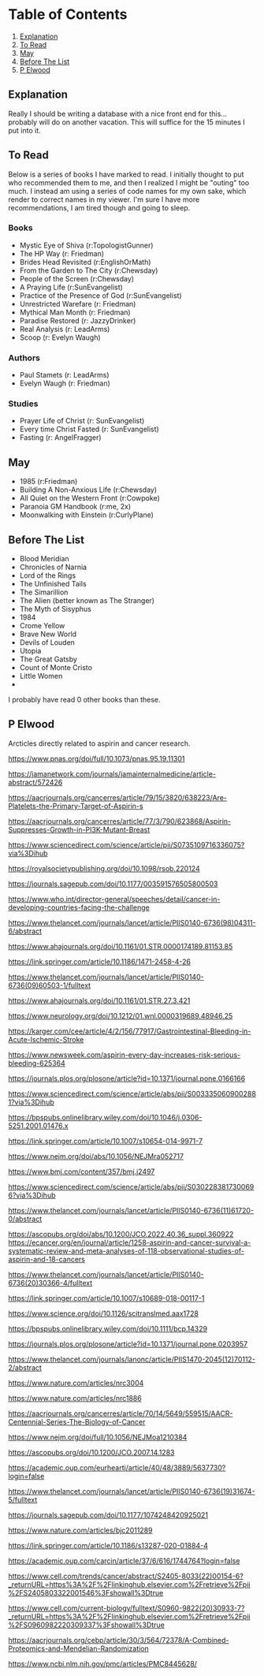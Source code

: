 

# Table of Contents
1. [Explanation](#explanation)
1. [To Read](#to-read)
2. [May](#may)
3. [Before The List](#before-the-list)
3. [P Elwood](#p-elwood)


## Explanation

Really I should be writing a database with a nice front end for this... probably will do on another vacation. This will suffice for the 15 minutes I put into it.

## To Read

Below is a series of books I have marked to read. I initially thought to put who recommended them to me, and then I realized I might be "outing" too much. I instead am using a series of code names for my own sake, which render to correct names in my viewer. I'm sure I have more recommendations, I am tired though and going to sleep.

### Books

- Mystic Eye of Shiva (r:TopologistGunner)
- The HP Way (r: Friedman)
- Brides Head Revisited (r:EnglishOrMath)
- From the Garden to The City (r:Chewsday)
- People of the Screen (r:Chewsday)
- A Praying Life (r:SunEvangelist)
- Practice of the Presence of God (r:SunEvangelist)
- Unrestricted Warefare (r: Friedman)
- Mythical Man Month (r: Friedman)
- Paradise Restored (r: JazzyDrinker)
- Real Analysis (r: LeadArms)
- Scoop (r: Evelyn Waugh)


### Authors

- Paul Stamets (r: LeadArms)
- Evelyn Waugh (r: Friedman)

### Studies

- Prayer Life of Christ (r: SunEvangelist)
- Every time Christ Fasted (r: SunEvangelist)
- Fasting (r: AngelFragger)

## May

- 1985 (r:Friedman)
- Building A Non-Anxious Life (r:Chewsday)
- All Quiet on the Western Front (r:Cowpoke)
- Paranoia GM Handbook (r:me, 2x)
- Moonwalking with Einstein (r:CurlyPlane)

## Before The List

- Blood Meridian
- Chronicles of Narnia
- Lord of the Rings
- The Unfinished Tails
- The Simarillion
- The Alien (better known as The Stranger)
- The Myth of Sisyphus
- 1984
- Crome Yellow
- Brave New World
- Devils of Louden
- Utopia
- The Great Gatsby
- Count of Monte Cristo
- Little Women 
- 

I probably have read 0 other books than these. 


## P Elwood

Arcticles directly related to aspirin and cancer research.

https://www.pnas.org/doi/full/10.1073/pnas.95.19.11301

https://jamanetwork.com/journals/jamainternalmedicine/article-abstract/572426

https://aacrjournals.org/cancerres/article/79/15/3820/638223/Are-Platelets-the-Primary-Target-of-Aspirin-s

https://aacrjournals.org/cancerres/article/77/3/790/623868/Aspirin-Suppresses-Growth-in-PI3K-Mutant-Breast

https://www.sciencedirect.com/science/article/pii/S0735109716336075?via%3Dihub

https://royalsocietypublishing.org/doi/10.1098/rsob.220124

https://journals.sagepub.com/doi/10.1177/003591576505800503

https://www.who.int/director-general/speeches/detail/cancer-in-developing-countries-facing-the-challenge

https://www.thelancet.com/journals/lancet/article/PIIS0140-6736(98)04311-6/abstract

https://www.ahajournals.org/doi/10.1161/01.STR.0000174189.81153.85

https://link.springer.com/article/10.1186/1471-2458-4-26

https://www.thelancet.com/journals/lancet/article/PIIS0140-6736(09)60503-1/fulltext

https://www.ahajournals.org/doi/10.1161/01.STR.27.3.421

https://www.neurology.org/doi/10.1212/01.wnl.0000319689.48946.25

https://karger.com/cee/article/4/2/156/77917/Gastrointestinal-Bleeding-in-Acute-Ischemic-Stroke

https://www.newsweek.com/aspirin-every-day-increases-risk-serious-bleeding-625364

https://journals.plos.org/plosone/article?id=10.1371/journal.pone.0166166

https://www.sciencedirect.com/science/article/abs/pii/S0033350609002881?via%3Dihub

https://bpspubs.onlinelibrary.wiley.com/doi/10.1046/j.0306-5251.2001.01476.x

https://link.springer.com/article/10.1007/s10654-014-9971-7

https://www.nejm.org/doi/abs/10.1056/NEJMra052717

https://www.bmj.com/content/357/bmj.j2497

https://www.sciencedirect.com/science/article/abs/pii/S0302283817300696?via%3Dihub

https://www.thelancet.com/journals/lancet/article/PIIS0140-6736(11)61720-0/abstract

https://ascopubs.org/doi/abs/10.1200/JCO.2022.40.36_suppl.360922 
https://ecancer.org/en/journal/article/1258-aspirin-and-cancer-survival-a-systematic-review-and-meta-analyses-of-118-observational-studies-of-aspirin-and-18-cancers

https://www.thelancet.com/journals/lancet/article/PIIS0140-6736(20)30366-4/fulltext

https://link.springer.com/article/10.1007/s10689-018-00117-1

https://www.science.org/doi/10.1126/scitranslmed.aax1728

https://bpspubs.onlinelibrary.wiley.com/doi/10.1111/bcp.14329

https://journals.plos.org/plosone/article?id=10.1371/journal.pone.0203957

https://www.thelancet.com/journals/lanonc/article/PIIS1470-2045(12)70112-2/abstract

https://www.nature.com/articles/nrc3004

https://www.nature.com/articles/nrc1886

https://aacrjournals.org/cancerres/article/70/14/5649/559515/AACR-Centennial-Series-The-Biology-of-Cancer

https://www.nejm.org/doi/full/10.1056/NEJMoa1210384

https://ascopubs.org/doi/10.1200/JCO.2007.14.1283

https://academic.oup.com/eurheartj/article/40/48/3889/5637730?login=false

https://www.thelancet.com/journals/lancet/article/PIIS0140-6736(19)31674-5/fulltext

https://journals.sagepub.com/doi/10.1177/1074248420925021

https://www.nature.com/articles/bjc2011289

https://link.springer.com/article/10.1186/s13287-020-01884-4

https://academic.oup.com/carcin/article/37/6/616/1744764?login=false

https://www.cell.com/trends/cancer/abstract/S2405-8033(22)00154-6?_returnURL=https%3A%2F%2Flinkinghub.elsevier.com%2Fretrieve%2Fpii%2FS2405803322001546%3Fshowall%3Dtrue

https://www.cell.com/current-biology/fulltext/S0960-9822(20)30933-7?_returnURL=https%3A%2F%2Flinkinghub.elsevier.com%2Fretrieve%2Fpii%2FS0960982220309337%3Fshowall%3Dtrue

https://aacrjournals.org/cebp/article/30/3/564/72378/A-Combined-Proteomics-and-Mendelian-Randomization

https://www.ncbi.nlm.nih.gov/pmc/articles/PMC8445628/